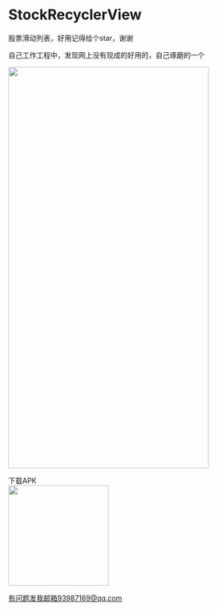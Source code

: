 # StockRecyclerView

股票滑动列表，好用记得给个star，谢谢

自己工作工程中，发现网上没有现成的好用的，自己琢磨的一个


<img src="https://boduan.oss-cn-hangzhou.aliyuncs.com/20210224/1614146535427485.jpg" width="400" height="800"/>

下载APK  
<img src="https://boduan.oss-cn-hangzhou.aliyuncs.com/20210224/1614128308601911.png" width="200" height="200"/>

有问题发我邮箱93987169@qq.com
